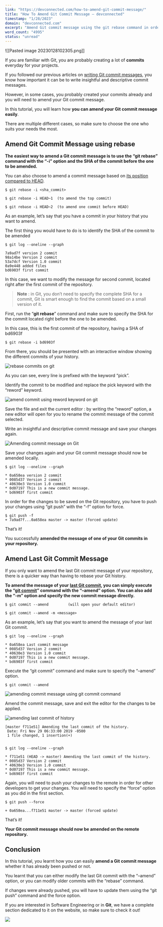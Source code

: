 ```yaml
---
link: "https://devconnected.com/how-to-amend-git-commit-message/"
title: "How To Amend Git Commit Message – devconnected"
timestamp: "1/28/2023"
domain: "devconnected.com"
excerpt: "Amend Git commit message using the git rebase command in order to amend older commits. Amend local commits with the amend option."
word_count: "4995"
status: "unread"
---
```

![[Pasted image 20230128102305.png]]

If you are familiar with Git, you are probably creating a lot of **commits** everyday for your projects.

If you followed our previous articles on [writing Git commit messages](https://devconnected.com/how-to-git-commit-with-message/), you know how important it can be to write insightful and descriptive commit messages.

However, in some cases, you probably created your commits already and you will need to amend your Git commit message.

In this tutorial, you will learn how **you can amend your Git commit message easily**.

There are multiple different cases, so make sure to choose the one who suits your needs the most.

## Amend Git Commit Message using rebase

**The easiest way to amend a Git commit message is to use the “git rebase” command with the “-i” option and the SHA of the commit before the one to be amended.**

You can also choose to amend a commit message based on [its position compared to HEAD](https://devconnected.com/how-to-git-reset-to-head/).

```
$ git rebase -i <sha_commit>

$ git rebase -i HEAD~1  (to amend the top commit)

$ git rebase -i HEAD~2  (to amend one commit before HEAD)
```

As an example, let’s say that you have a commit in your history that you want to amend.

The first thing you would have to do is to identify the SHA of the commit to be amended

```
$ git log --oneline --graph

7a9ad7f version 2 commit
98a14be Version 2 commit
53a7dcf Version 1.0 commit
0a9e448 added files
bd6903f first commit
```

In this case, we want to modify the message for second commit, located right after the first commit of the repository.

> **Note** : in Git, you don’t need to specify the complete SHA for a commit, Git is smart enough to find the commit based on a small version of it.

First, run the “**git rebase**” command and make sure to specify the SHA for the commit located right before the one to be amended.

In this case, this is the first commit of the repository, having a SHA of bd6903f

```
$ git rebase -i bd6903f
```

From there, you should be presented with an interactive window showing the different commits of your history.

![rebase commits on git](https://devconnected.com/wp-content/uploads/2020/01/rebase.png)

As you can see, every line is prefixed with the keyword “pick”.

Identify the commit to be modified and replace the pick keyword with the “reword” keyword.

![amend commit using reword keyword on git](https://devconnected.com/wp-content/uploads/2020/01/reword.png)

Save the file and exit the current editor : by writing the “reword” option, a new editor will open for you to rename the commit message of the commit selected.

Write an insightful and descriptive commit message and save your changes again.

![Amending commit message on Git](https://devconnected.com/wp-content/uploads/2020/01/new-commit-message.png)

Save your changes again and your Git commit message should now be amended locally.

```
$ git log --oneline --graph

* 0a658ea version 2 commit
* 0085d37 Version 2 commit
* 40630e3 Version 1.0 commit
* 0d07197 This is a new commit message.
* bd6903f first commit
```

In order for the changes to be saved on the Git repository, you have to push your changes using “git push” with the “-f” option for force.

```
$ git push -f 
+ 7a9ad7f...0a658ea master -> master (forced update)
```

That’s it!

You successfully **amended the message of one of your Git commits in your repository.**

## Amend Last Git Commit Message

If you only want to amend the last Git commit message of your repository, there is a quicker way than having to rebase your Git history.

**To amend the message of your** [**last Git commit**](https://devconnected.com/how-to-undo-last-git-commit/)**, you can simply execute the “**[**git commit**](https://git-scm.com/docs/git-commit)**” command with the “–amend” option. You can also add the “-m” option and specify the new commit message directly.**

```
$ git commit --amend         (will open your default editor)

$ git commit --amend -m <message>
```

As an example, let’s say that you want to amend the message of your last Git commit.

```
$ git log --oneline --graph

* 0a658ea Last commit message
* 0085d37 Version 2 commit
* 40630e3 Version 1.0 commit
* 0d07197 This is a new commit message.
* bd6903f first commit
```

Execute the “git commit” command and make sure to specify the “–amend” option.

```
$ git commit --amend
```

![amending commit message using git commit command](https://devconnected.com/wp-content/uploads/2020/01/last-commit.png)

Amend the commit message, save and exit the editor for the changes to be applied.

![amending last commit of history](https://devconnected.com/wp-content/uploads/2020/01/amending.png)

```
[master f711e51] Amending the last commit of the history.
 Date: Fri Nov 29 06:33:00 2019 -0500
 1 file changed, 1 insertion(+)


$ git log --oneline --graph

* f711e51 (HEAD -> master) Amending the last commit of the history.
* 0085d37 Version 2 commit
* 40630e3 Version 1.0 commit
* 0d07197 This is a new commit message.
* bd6903f first commit
```

Again, you will need to push your changes to the remote in order for other developers to get your changes. You will need to specify the “force” option as you did in the first section.

```
$ git push --force

+ 0a658ea...f711e51 master -> master (forced update)
```

That’s it!

**Your Git commit message should now be amended on the remote repository.**

## Conclusion

In this tutorial, you learnt how you can easily **amend a Git commit message** whether it has already been pushed or not.

You learnt that you can either modify the last Git commit with the “–amend” option, or you can modify older commits with the “rebase” command.

If changes were already pushed, you will have to update them using the “git push” command and the force option.

If you are interested in Software Engineering or in **Git**, we have a complete section dedicated to it on the website, so make sure to check it out!

[![](https://devconnected.com/wp-content/uploads/2019/10/featured-14.png)](https://devconnected.com/category/software-engineering/)